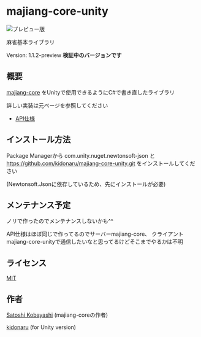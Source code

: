 # majiang-core-unity

![プレビュー版](https://img.shields.io/badge/status-プレビュー版-blueviolet)

麻雀基本ライブラリ

Version: 1.1.2-preview
**検証中のバージョンです**

## 概要

[majiang-core](https://github.com/kobalab/majiang-core) をUnityで使用できるようにC#で書き直したライブラリ

詳しい実装は元ページを参照してください

- [API仕様](https://github.com/kobalab/majiang-core/wiki)

## インストール方法

Package Managerから com.unity.nuget.newtonsoft-json と
https://github.com/kidonaru/majiang-core-unity.git をインストールしてください

(Newtonsoft.Jsonに依存しているため、先にインストールが必要)

## メンテナンス予定

ノリで作ったのでメンテナンスしないかも^^

API仕様はほぼ同じで作ってるのでサーバーmajiang-core、
クライアントmajiang-core-unityで通信したいなと思ってるけどそこまでやるかは不明

## ライセンス

[MIT](https://github.com/kidonaru/majiang-core-unity/blob/master/LICENSE)

## 作者

[Satoshi Kobayashi](https://github.com/kobalab) (majiang-coreの作者)

[kidonaru](https://github.com/kidonaru) (for Unity version)
